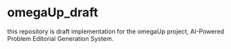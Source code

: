 # omegaUp_draft
this repository is draft implementation for the omegaUp project, AI-Powered Problem Editorial Generation System.

